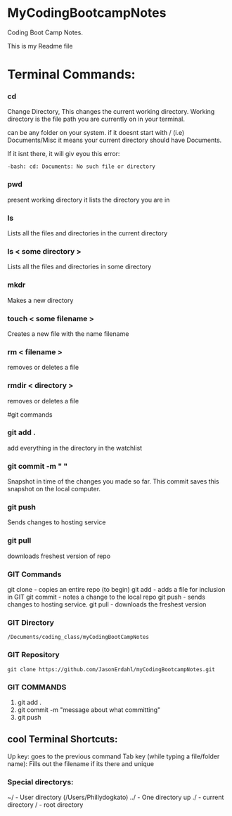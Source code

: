 # MyCodingBootcampNotes
Coding Boot Camp Notes.

This is my Readme file

# Terminal Commands:

### cd

Change Directory, This changes the current working directory. Working directory is the file path you are currently on in your terminal.

<some directory > can be any folder on your system. if it doesnt start with / (i.e) Documents/Misc it means your current directory should have Documents.

If it isnt there, it will giv eyou this error:

`-bash: cd: Documents: No such file or directory
`

### pwd

present working directory it lists the directory you are in


### ls

Lists all the files and directories in the current directory

### ls < some directory > 

Lists all the files and directories in some directory


### mkdr

Makes a new directory


### touch < some filename >

Creates a new file with the name filename


### rm < filename >

removes or deletes a file


### rmdir < directory >

removes or deletes a file

#git commands


### git add .

add everything in the directory in the watchlist


### git commit -m " "

Snapshot in time of the changes you made so far. This commit saves  this snapshot on the local computer. 


### git push

Sends changes to hosting service

### git pull

downloads freshest version of repo

### GIT Commands
git clone  - copies an entire repo (to begin)
git add     - adds a file for inclusion in GIT
git commit  - notes a change to the local repo
git push    - sends changes to hosting service.
git pull    - downloads the freshest version
### GIT Directory
    /Documents/coding_class/myCodingBootCampNotes
### GIT Repository
    git clone https://github.com/JasonErdahl/myCodingBootcampNotes.git
### GIT COMMANDS
1. git add .
2. git commit -m "message about what committing"
3. git push

## cool Terminal Shortcuts:

Up key: goes to the previous command
Tab key (while typing a file/folder name): Fills out the filename if its there and unique


### Special directorys:

~/ - User directory (/Users/Phillydogkato)
../ - One directory up
./ - current directory
/ - root directory
